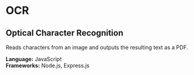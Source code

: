 # OCR

## Optical Character Recognition

Reads characters from an image and outputs the resulting text as a PDF.

**Language:** JavaScript
<br />
**Frameworks:** Node.js, Express.js
